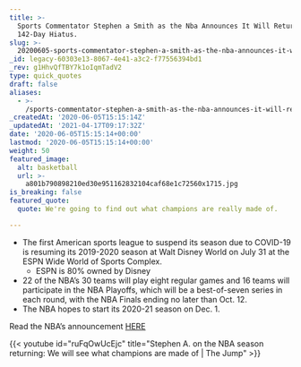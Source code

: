 ```yaml
---
title: >-
  Sports Commentator Stephen a Smith as the Nba Announces It Will Return After a
  142-Day Hiatus.
slug: >-
  20200605-sports-commentator-stephen-a-smith-as-the-nba-announces-it-will-return-after-a-142-day-hiatus
_id: legacy-60303e13-8067-4e41-a3c2-f77556394bd1
_rev: g1HhvQfTBY7k1oIqmTadV2
type: quick_quotes
draft: false
aliases:
  - >-
    /sports-commentator-stephen-a-smith-as-the-nba-announces-it-will-return-after-a-142-day-hiatus/
_createdAt: '2020-06-05T15:15:14Z'
_updatedAt: '2021-04-17T09:17:32Z'
date: '2020-06-05T15:15:14+00:00'
lastmod: '2020-06-05T15:15:14+00:00'
weight: 50
featured_image:
  alt: basketball
  url: >-
    a801b790898210ed30e951162832104caf68e1c72560x1715.jpg
is_breaking: false
featured_quote:
  quote: We're going to find out what champions are really made of.

---
```

* The first American sports league to suspend its season due to COVID-19 is resuming its 2019-2020 season at Walt Disney World on July 31 at the ESPN Wide World of Sports Complex.
  * ESPN is 80% owned by Disney
* 22 of the NBA’s 30 teams will play eight regular games and 16 teams will participate in the NBA Playoffs, which will be a best-of-seven series in each round, with the NBA Finals ending no later than Oct. 12.
* The NBA hopes to start its 2020-21 season on Dec. 1.

Read the NBA’s announcement [HERE](https://pr.nba.com/nba-bog-return-to-play/)

{{< youtube id="ruFqOwUcEjc" title="Stephen A. on the NBA season returning: We will see what champions are made of | The Jump" >}}